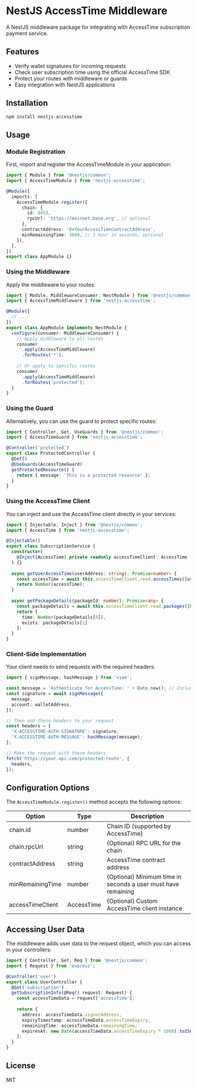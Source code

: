 # NestJS AccessTime Middleware

A NestJS middleware package for integrating with AccessTime subscription payment service.

## Features

- Verify wallet signatures for incoming requests
- Check user subscription time using the official AccessTime SDK
- Protect your routes with middleware or guards
- Easy integration with NestJS applications

## Installation

```bash
npm install nestjs-accesstime
```

## Usage

### Module Registration

First, import and register the AccessTimeModule in your application:

```typescript
import { Module } from '@nestjs/common';
import { AccessTimeModule } from 'nestjs-accesstime';

@Module({
  imports: [
    AccessTimeModule.register({
      chain: {
        id: 8453,
        rpcUrl: 'https://mainnet.base.org', // optional
      },
      contractAddress: '0xYourAccessTimeContractAddress',
      minRemainingTime: 3600, // 1 hour in seconds, optional
    }),
  ],
})
export class AppModule {}
```

### Using the Middleware

Apply the middleware to your routes:

```typescript
import { Module, MiddlewareConsumer, NestModule } from '@nestjs/common';
import { AccessTimeMiddleware } from 'nestjs-accesstime';

@Module({
  // ...
})
export class AppModule implements NestModule {
  configure(consumer: MiddlewareConsumer) {
    // Apply middleware to all routes
    consumer
      .apply(AccessTimeMiddleware)
      .forRoutes('*');
    
    // Or apply to specific routes
    consumer
      .apply(AccessTimeMiddleware)
      .forRoutes('protected');
  }
}
```

### Using the Guard

Alternatively, you can use the guard to protect specific routes:

```typescript
import { Controller, Get, UseGuards } from '@nestjs/common';
import { AccessTimeGuard } from 'nestjs-accesstime';

@Controller('protected')
export class ProtectedController {
  @Get()
  @UseGuards(AccessTimeGuard)
  getProtectedResource() {
    return { message: 'This is a protected resource' };
  }
}
```

### Using the AccessTime Client

You can inject and use the AccessTime client directly in your services:

```typescript
import { Injectable, Inject } from '@nestjs/common';
import { AccessTime } from 'nestjs-accesstime';

@Injectable()
export class SubscriptionService {
  constructor(
    @Inject(AccessTime) private readonly accessTimeClient: AccessTime
  ) {}
  
  async getUserAccessTime(userAddress: string): Promise<number> {
    const accessTime = await this.accessTimeClient.read.accessTimes([userAddress]);
    return Number(accessTime);
  }
  
  async getPackageDetails(packageId: number): Promise<any> {
    const packageDetails = await this.accessTimeClient.read.packages([BigInt(packageId)]);
    return {
      time: Number(packageDetails[0]),
      exists: packageDetails[1]
    };
  }
}
```

### Client-Side Implementation

Your client needs to send requests with the required headers:

```typescript
import { signMessage, hashMessage } from 'viem';

const message = 'Authenticate for AccessTime: ' + Date.now(); // Include timestamp to prevent replay attacks
const signature = await signMessage({
  message,
  account: walletAddress,
});

// Then add these headers to your request
const headers = {
  'X-ACCESSTIME-AUTH-SIGNATURE': signature,
  'X-ACCESSTIME-AUTH-MESSAGE': hashMessage(message),
};

// Make the request with these headers
fetch('https://your-api.com/protected-route', {
  headers,
});
```

## Configuration Options

The `AccessTimeModule.register()` method accepts the following options:

| Option | Type | Description |
|--------|------|-------------|
| chain.id | number | Chain ID (supported by AccessTime) |
| chain.rpcUrl | string | (Optional) RPC URL for the chain |
| contractAddress | string | AccessTime contract address |
| minRemainingTime | number | (Optional) Minimum time in seconds a user must have remaining |
| accessTimeClient | AccessTime | (Optional) Custom AccessTime client instance |

## Accessing User Data

The middleware adds user data to the request object, which you can access in your controllers:

```typescript
import { Controller, Get, Req } from '@nestjs/common';
import { Request } from 'express';

@Controller('user')
export class UserController {
  @Get('subscription')
  getSubscriptionInfo(@Req() request: Request) {
    const accessTimeData = request['accessTime'];
    
    return {
      address: accessTimeData.signerAddress,
      expiryTimestamp: accessTimeData.accessTimeExpiry,
      remainingTime: accessTimeData.remainingTime,
      expiresAt: new Date(accessTimeData.accessTimeExpiry * 1000).toISOString(),
    };
  }
}
```

## License

MIT
